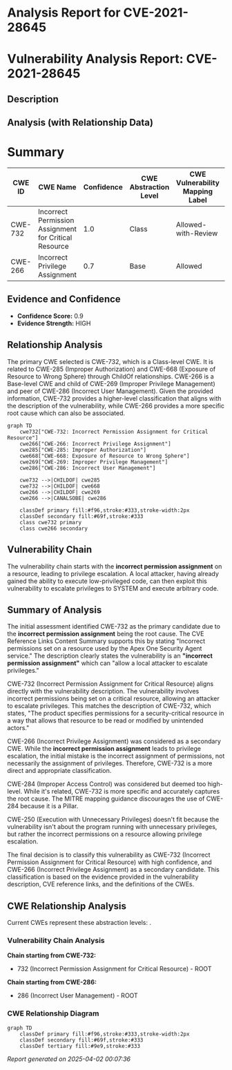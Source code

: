 # Analysis Report for CVE-2021-28645

# Vulnerability Analysis Report: CVE-2021-28645

## Description



## Analysis (with Relationship Data)

# Summary
| CWE ID | CWE Name | Confidence | CWE Abstraction Level | CWE Vulnerability Mapping Label | CWE-Vulnerability Mapping Notes |
|---|---|---|---|---|---|
| CWE-732 | Incorrect Permission Assignment for Critical Resource | 1.0 | Class | Allowed-with-Review | Primary CWE |
| CWE-266 | Incorrect Privilege Assignment | 0.7 | Base | Allowed | Secondary Candidate |

## Evidence and Confidence

*   **Confidence Score:** 0.9
*   **Evidence Strength:** HIGH

## Relationship Analysis
The primary CWE selected is CWE-732, which is a Class-level CWE. It is related to CWE-285 (Improper Authorization) and CWE-668 (Exposure of Resource to Wrong Sphere) through ChildOf relationships. CWE-266 is a Base-level CWE and child of CWE-269 (Improper Privilege Management) and peer of CWE-286 (Incorrect User Management). Given the provided information, CWE-732 provides a higher-level classification that aligns with the description of the vulnerability, while CWE-266 provides a more specific root cause which can also be associated.

```mermaid
graph TD
    cwe732["CWE-732: Incorrect Permission Assignment for Critical Resource"]
    cwe266["CWE-266: Incorrect Privilege Assignment"]
    cwe285["CWE-285: Improper Authorization"]
    cwe668["CWE-668: Exposure of Resource to Wrong Sphere"]
    cwe269["CWE-269: Improper Privilege Management"]
    cwe286["CWE-286: Incorrect User Management"]
    
    cwe732 -->|CHILDOF| cwe285
    cwe732 -->|CHILDOF| cwe668
    cwe266 -->|CHILDOF| cwe269
    cwe266 -->|CANALSOBE| cwe286

    classDef primary fill:#f96,stroke:#333,stroke-width:2px
    classDef secondary fill:#69f,stroke:#333
    class cwe732 primary
    class cwe266 secondary
```

## Vulnerability Chain
The vulnerability chain starts with the **incorrect permission assignment** on a resource, leading to privilege escalation. A local attacker, having already gained the ability to execute low-privileged code, can then exploit this vulnerability to escalate privileges to SYSTEM and execute arbitrary code.

## Summary of Analysis
The initial assessment identified CWE-732 as the primary candidate due to the **incorrect permission assignment** being the root cause. The CVE Reference Links Content Summary supports this by stating "Incorrect permissions set on a resource used by the Apex One Security Agent service." The description clearly states the vulnerability is an **"incorrect permission assignment"** which can "allow a local attacker to escalate privileges."

CWE-732 (Incorrect Permission Assignment for Critical Resource) aligns directly with the vulnerability description. The vulnerability involves incorrect permissions being set on a critical resource, allowing an attacker to escalate privileges. This matches the description of CWE-732, which states, "The product specifies permissions for a security-critical resource in a way that allows that resource to be read or modified by unintended actors."

CWE-266 (Incorrect Privilege Assignment) was considered as a secondary CWE. While the **incorrect permission assignment** leads to privilege escalation, the initial mistake is the incorrect assignment of permissions, not necessarily the assignment of privileges. Therefore, CWE-732 is a more direct and appropriate classification.

CWE-284 (Improper Access Control) was considered but deemed too high-level. While it's related, CWE-732 is more specific and accurately captures the root cause. The MITRE mapping guidance discourages the use of CWE-284 because it is a Pillar.

CWE-250 (Execution with Unnecessary Privileges) doesn't fit because the vulnerability isn't about the program running with unnecessary privileges, but rather the incorrect permissions on a resource allowing privilege escalation.

The final decision is to classify this vulnerability as CWE-732 (Incorrect Permission Assignment for Critical Resource) with high confidence, and CWE-266 (Incorrect Privilege Assignment) as a secondary candidate. This classification is based on the evidence provided in the vulnerability description, CVE reference links, and the definitions of the CWEs.


## CWE Relationship Analysis

Current CWEs represent these abstraction levels: .


### Vulnerability Chain Analysis

**Chain starting from CWE-732:**
- 732 (Incorrect Permission Assignment for Critical Resource) - ROOT


**Chain starting from CWE-286:**
- 286 (Incorrect User Management) - ROOT



### CWE Relationship Diagram

```mermaid
graph TD
    classDef primary fill:#f96,stroke:#333,stroke-width:2px
    classDef secondary fill:#69f,stroke:#333
    classDef tertiary fill:#9e9,stroke:#333
```



*Report generated on 2025-04-02 00:07:36*
